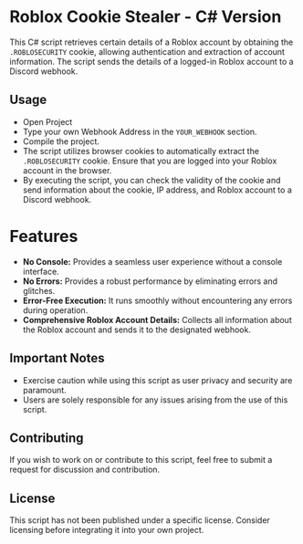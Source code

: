 # Roblox Cookie Stealer - C# Version

This C# script retrieves certain details of a Roblox account by obtaining the `.ROBLOSECURITY` cookie, allowing authentication and extraction of account information. The script sends the details of a logged-in Roblox account to a Discord webhook.

## Usage

- Open Project 
- Type your own Webhook Address in the `YOUR_WEBHOOK` section.
- Compile the project.
- The script utilizes browser cookies to automatically extract the `.ROBLOSECURITY` cookie. Ensure that you are logged into your Roblox account in the browser.
- By executing the script, you can check the validity of the cookie and send information about the cookie, IP address, and Roblox account to a Discord webhook.


# Features

- **No Console:** Provides a seamless user experience without a console interface.
- **No Errors:** Provides a robust performance by eliminating errors and glitches.
- **Error-Free Execution:** It runs smoothly without encountering any errors during operation.
- **Comprehensive Roblox Account Details:** Collects all information about the Roblox account and sends it to the designated webhook.


## Important Notes

- Exercise caution while using this script as user privacy and security are paramount.
- Users are solely responsible for any issues arising from the use of this script.

## Contributing

If you wish to work on or contribute to this script, feel free to submit a request for discussion and contribution.

## License

This script has not been published under a specific license. Consider licensing before integrating it into your own project.
